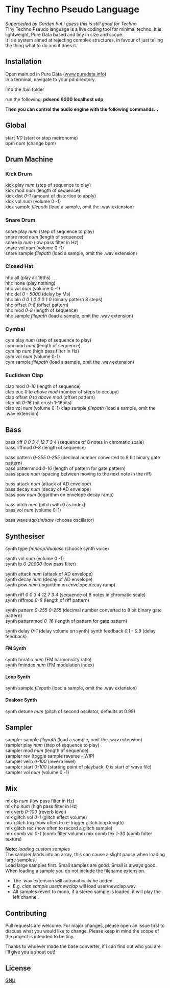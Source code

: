 # Tiny Techno Pseudo Language 
*Superceded by Garden but i guess this is still good for Techno*  
Tiny Techno Pseudo language is a live coding tool for minimal techno. It is lightweight, Pure Data based and tiny in size and scope.  
It is a system aimed at rejecting complex structures, in favour of just telling the thing what to do and it does it.

## Installation 
Open main.pd in Pure Data (www.puredata.info)  
In a terminal, navigate to your pd directory.  

Into the /bin folder  

run the following: **pdsend 6000 localhost udp**  

**Then you can control the audio engine with the following commands...**  

## Global  
start *1/0* (start or stop metronome)  
bpm *num* (change bpm)  
  
## Drum Machine
### Kick Drum  
kick play *num* (step of sequence to play)  
kick mod *num* (length of sequence)  
kick dist *0-1* (amount of distortion to apply)  
kick vol *num* (volume 0 -1)  
kick sample *filepath* (load a sample, omit the .wav extension)  

### Snare Drum  
snare play *num* (step of sequence to play)  
snare mod *num* (length of sequence)  
snare lp *num* (low pass filter in Hz)  
snare vol *num* (volume 0 -1)  
snare sample *filepath* (load a sample, omit the .wav extension)  

### Closed Hat  
hhc all (play all 16ths)  
hhc none (play nothing)  
hhc vol *num* (volume 0 -1)  
hhc del *0 - 5000* (delay by Ms)  
hhc bin *0 0 1 0 0 0 1 0* (binary pattern 8 steps)  
hhc offset *0-8* (offset pattern)  
hhc mod *0-8* (length of sequence)  
hhc sample *filepath* (load a sample, omit the .wav extension)  

### Cymbal  
cym play *num* (step of sequence to play)  
cym mod *num* (length of sequence)  
cym hp *num* (high pass filter in Hz)  
cym vol *num* (volume 0-1)  
cym sample *filepath* (load a sample, omit the .wav extension)  

### Euclidean Clap  
clap mod *0-16* (length of sequence)  
clap euc *0 to above mod* (number of steps to occupy)  
clap offset *0 to above mod* (offset pattern)  
clap bit *0-16* (bit crush 1-16bits)  
clap vol *num* (volume 0-1)
clap sample *filepath* (load a sample, omit the .wav extension)  
  
## Bass
bass riff *0 0 3 4 12 7 3 4* (sequence of 8 notes in chromatic scale)  
bass riffmod *0-8* (length of sequence) 
  
bass pattern *0-255 0-255* (decimal number converted to 8 bit binary gate pattern)  
bass patternmod *0-16* (length of pattern for gate pattern)  
bass space *num* (spacing between moving to the next note in the riff)
  
bass attack *num* (attack of AD envelope)  
bass decay *num* (decay of AD envelope)  
bass pow *num* (logarithm on envelope decay ramp)  
  
bass pitch *num* (pitch with 0 as index)    
bass vol *num* (volume 0-1)  
  
bass wave *sqr/sin/saw* (choose oscillator)  
  
## Synthesiser
synth type *fm/loop/dualosc* (choose synth voice)  
  
synth vol *num* (volume 0 -1)  
synth lp *0-20000* (low pass filter)  

synth attack *num* (attack of AD envelope)  
synth decay *num* (decay of AD envelope)  
synth pow *num* (logarithm on envelope decay ramp) 
  
synth riff *0 0 3 4 12 7 3 4* (sequence of 8 notes in chromatic scale)  
synth riffmod *0-8* (length of riff pattern)

synth pattern *0-255 0-255* (decimal number converted to 8 bit binary gate pattern)  
synth patternmod *0-16* (length of pattern for gate pattern)

synth delay *0-1* (delay volume on synth)
synth feedback *0.1 - 0.9* (delay feedback)
  
#### FM Synth
synth fmratio *num* (FM harmonicity ratio)  
synth fmindex *num* (FM modulation index)
  
#### Loop Synth
synth sample *filepath* (load a sample, omit the .wav extension)  
  
#### Dualosc Synth
synth detune *num* (pitch of second oscilator, defaults at 0.99)  
  
  
## Sampler
sampler sample *filepath* (load a sample, omit the .wav extension)  
sampler play *num* (step of sequence to play)  
sampler mod *num* (length of sequence)  
sampler rev (toggle sample reverse - WIP)  
sampler verb *0-100* (reverb level)  
sampler start *0-100* (starting point of playback, 0 is start of wave file)  
sampler vol *num* (volume 0 -1)  

## Mix
mix lp *num* (low pass filter in Hz)  
mix hp *num* (high pass filter in Hz)  
mix verb *0-100* (reverb level)  
mix glitch vol *0-1* (glitch effect volume)  
mix glitch trig (how often to re-trigger glitch loop length)  
mix glitch rec (how often to record a glitch sample)  
mix comb vol *0-1* (comb filter volume)
mix comb tex *1-30* (comb folter texture)

  
**Note:** *loading custom samples*  
The sampler laods into an array, this can cause a slight pause when loading large samples.  
Load large samples first. Small samples are good. Small is always good.  
When loading a sample you do not include the filename extension.    
* The .wav extension will automatically be added.  
* E.g. *clap sample user/newclap* will load user/newclap.wav  
* All samples revert to mono, if a stereo sample is loaded, it will play the left channel.  
  
  
## Contributing
Pull requests are welcome. For major changes, please open an issue first to discuss what you would like to change.
Please keep in mind the scope of the project is intended to be tiny.
  
Thanks to whoever made the base converter, if i can find out who you are i'll give you a shout out!
  
  
## License
[GNU](https://choosealicense.com/licenses/agpl-3.0/)

